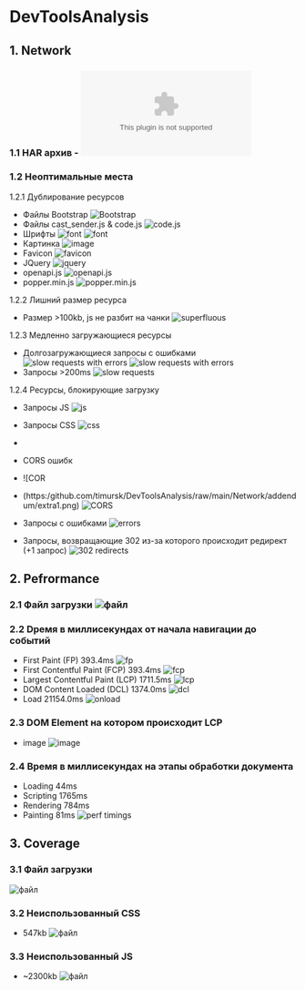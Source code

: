 # DevToolsAnalysis

## 1. Network

### 1.1 HAR архив - ![файл](https://github.com/timursk/DevToolsAnalysis/raw/main/Network/startHAR.zip)

<!-- ![Image alt](https://github.com/{username}/{repository}/raw/{branch}/{path}/image.png) -->

### 1.2 Неоптимальные места

1.2.1 Дублирование ресурсов

- Файлы Bootstrap
  ![Bootstrap](https://github.com/timursk/DevToolsAnalysis/raw/main/Network/duplicate/duplicate1.png)
- Файлы cast_sender.js & code.js
  ![code.js](https://github.com/timursk/DevToolsAnalysis/raw/main/Network/duplicate/duplicate2.png)
- Шрифты
  ![font](https://github.com/timursk/DevToolsAnalysis/raw/main/Network/duplicate/duplicate3.png)
  ![font](https://github.com/timursk/DevToolsAnalysis/raw/main/Network/duplicate/duplicate6.png)
- Картинка
  ![image](https://github.com/timursk/DevToolsAnalysis/raw/main/Network/duplicate/duplicate4.png)
- Favicon
  ![favicon](https://github.com/timursk/DevToolsAnalysis/raw/main/Network/duplicate/duplicate5.png)
- JQuery
  ![jquery](https://github.com/timursk/DevToolsAnalysis/raw/main/Network/duplicate/duplicate7.png)
- openapi.js
  ![openapi.js](https://github.com/timursk/DevToolsAnalysis/raw/main/Network/duplicate/duplicate8.png)
- popper.min.js
  ![popper.min.js](https://github.com/timursk/DevToolsAnalysis/raw/main/Network/duplicate/duplicate9.png)

1.2.2 Лишний размер ресурса
  - Размер >100kb, js не разбит на чанки
  ![superfluous](https://github.com/timursk/DevToolsAnalysis/raw/main/Network/superfluous/superfluous.png)

1.2.3 Медленно загружающиеся ресурсы
  - Долгозагружающиеся запросы с ошибками 
  ![slow requests with errors](https://github.com/timursk/DevToolsAnalysis/raw/main/Network/slow/longtime1.png)
  ![slow requests with errors](https://github.com/timursk/DevToolsAnalysis/raw/main/Network/slow/longtime2.png)
  - Запросы >200ms
  ![slow requests](https://github.com/timursk/DevToolsAnalysis/raw/main/Network/slow/longtime3.png)

1.2.4 Ресурсы, блокирующие загрузку
  - Запросы JS
  ![js](https://github.com/timursk/DevToolsAnalysis/raw/main/Network/blocking/blockingrequests1.png)
  - Запросы CSS
  ![css](https://github.com/timursk/DevToolsAnalysis/raw/main/Network/blocking/blockingrequests2.png)
- 
  

  - CORS ошибк
  -   ![COR
  - (https:/github.com/timursk/DevToolsAnalysis/raw/main/Network/addendum/extra1.png)
  ![CORS](https://github.com/timursk/DevToolsAnalysis/raw/main/Network/addendum/extra2.png)
  - Запросы с ошибками
  ![errors](https://github.com/timursk/DevToolsAnalysis/raw/main/Network/addendum/extra3.png)
  - Запросы, возвращающие 302 из-за которого происходит редирект (+1 запрос)
  ![302 redirects](https://github.com/timursk/DevToolsAnalysis/raw/main/Network/addendum/extra4.png)

## 2. Pefrormance

### 2.1  Файл загрузки ![файл](https://github.com/timursk/DevToolsAnalysis/raw/main/Perfrormance/trace)
### 2.2  Dремя в миллисекундах от начала навигации до событий
- First Paint (FP) 393.4ms 
![fp](https://github.com/timursk/DevToolsAnalysis/raw/main/Perfrormance/FirstPaint.png)
- First Contentful Paint (FCP) 393.4ms
![fcp](https://github.com/timursk/DevToolsAnalysis/raw/main/Perfrormance/FirstContentfulPaint.png)
- Largest Contentful Paint (LCP) 1711.5ms
![lcp](https://github.com/timursk/DevToolsAnalysis/raw/main/Perfrormance/LargestContentfulPaint.png)
- DOM Content Loaded (DCL) 1374.0ms
![dcl](https://github.com/timursk/DevToolsAnalysis/raw/main/Perfrormance/DomContentLoaded.png)
- Load 21154.0ms
![onload](https://github.com/timursk/DevToolsAnalysis/raw/main/Perfrormance/OnLoad.png)

### 2.3  DOM Element на котором происходит LCP
- image
![image](https://github.com/timursk/DevToolsAnalysis/raw/main/Perfrormance/ElementTriggerLCP.png)

### 2.4 Время в миллисекундах на этапы обработки документа
- Loading 44ms
- Scripting 1765ms
- Rendering 784ms
- Painting 81ms
![perf timings](https://github.com/timursk/DevToolsAnalysis/raw/main/Perfrormance/PerfTimings.png)

## 3. Coverage

### 3.1  Файл загрузки 
![файл](https://github.com/timursk/DevToolsAnalysis/raw/main/Coverage/CoverageScreen.png)
### 3.2  Неиспользованный CSS
- 547kb
![файл](https://github.com/timursk/DevToolsAnalysis/raw/main/Coverage/UnusedCSS.png)
### 3.3  Неиспользованный JS
- ~2300kb
![файл](https://github.com/timursk/DevToolsAnalysis/raw/main/Coverage/UnusedJS.png)
